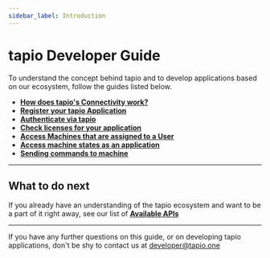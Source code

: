 ```yaml
---
sidebar_label: Introduction
---
```


# tapio Developer Guide

To understand the concept behind tapio and to develop applications based on our ecosystem, follow the guides listed below.

* [**How does tapio's Connectivity work?**](../machine-data/connectivity)
* [**Register your tapio Application**](./register-tapio-application)
* [**Authenticate via tapio**](./authentication)
* [**Check licenses for your application**](./check-licenses)
* [**Access Machines that are assigned to a User**](./access-user-machines)
* [**Access machine states as an application**](../machine-data/state-api)
* [**Sending commands to machine**](../machine-data/Commanding)

____

## What to do next

If you already have an understanding of the tapio ecosystem and want to be a part of it right away, see our list of [**Available APIs**](./available-apis)

____

If you have any further questions on this guide, or on developing tapio applications, don't be shy to contact us at [developer@tapio.one](mailto:developer@tapio.one)
